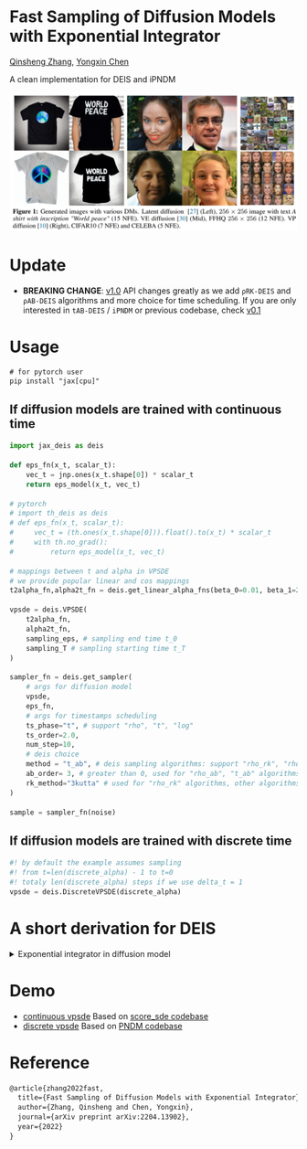 # Fast Sampling of Diffusion Models with Exponential Integrator

[Qinsheng Zhang](https://qsh-zh.github.io/), [Yongxin Chen](https://yongxin.ae.gatech.edu/)

A clean implementation for DEIS and iPNDM

![deis](assets/fig1.png)


# Update

* **BREAKING CHANGE**: [v1.0](https://github.com/qsh-zh/deis/tree/v1.0) API changes greatly as we add `ρRK-DEIS` and `ρAB-DEIS` algorithms and more choice for time scheduling. If you are only interested in `tAB-DEIS` / `iPNDM` or previous codebase, check [v0.1](https://github.com/qsh-zh/deis/tree/v0.1)

# Usage

```shell
# for pytorch user
pip install "jax[cpu]"
```

## If diffusion models are trained with continuous time

```py
import jax_deis as deis

def eps_fn(x_t, scalar_t):
    vec_t = jnp.ones(x_t.shape[0]) * scalar_t
    return eps_model(x_t, vec_t)

# pytorch
# import th_deis as deis
# def eps_fn(x_t, scalar_t):
#     vec_t = (th.ones(x_t.shape[0])).float().to(x_t) * scalar_t
#     with th.no_grad():
#         return eps_model(x_t, vec_t)

# mappings between t and alpha in VPSDE
# we provide popular linear and cos mappings
t2alpha_fn,alpha2t_fn = deis.get_linear_alpha_fns(beta_0=0.01, beta_1=20)

vpsde = deis.VPSDE(
    t2alpha_fn, 
    alpha2t_fn,
    sampling_eps, # sampling end time t_0
    sampling_T # sampling starting time t_T
)

sampler_fn = deis.get_sampler(
    # args for diffusion model
    vpsde,
    eps_fn,
    # args for timestamps scheduling
    ts_phase="t", # support "rho", "t", "log"
    ts_order=2.0,
    num_step=10,
    # deis choice
    method = "t_ab", # deis sampling algorithms: support "rho_rk", "rho_ab", "t_ab", "ipndm"
    ab_order= 3, # greater than 0, used for "rho_ab", "t_ab" algorithms, other algorithms will ignore the arg
    rk_method="3kutta" # used for "rho_rk" algorithms, other algorithms will ignore the arg
)

sample = sampler_fn(noise)
```

## If diffusion models are trained with discrete time

```py
#! by default the example assumes sampling 
#! from t=len(discrete_alpha) - 1 to t=0
#! totaly len(discrete_alpha) steps if we use delta_t = 1
vpsde = deis.DiscreteVPSDE(discrete_alpha)
```

# A short derivation for DEIS

<details>
<summary>Exponential integrator in diffusion model</summary>

The key insight of exponential integrator is taking advantage of all math structures present in ODEs. The goal is to reduce discretization error as small as possible. 

The math structure in diffusion models includes semilinear structure, the analytic formula for drift and diffusion coefficients.

Below we present a short derivation for applications of the exponential integrator in diffusion model.

## Forward SDE

$$
dx = F_tx dt + G_td\mathbf{w}
$$

## Backward ODE

$$
dx = F_tx dt + 0.5 G_tG_t^T L_t^{-T} \epsilon(x, t) dt
$$

where $L_t L_t^{T} = \Sigma_t$ 
and $\Sigma_t$ are variance of $p_{0t}(x_t | x_0)$.

## Exponential Integrator

We can get rid of semilinear structure with **Exponential Integrator** by introducing a new variable $y$

$$
y_t = \Psi(t) x_t \quad \Psi(t) = \exp{-\int_0^{t} F_\tau d \tau}
$$

And ODE is simplified into

$$
\dot{y}_t = 0.5 \Psi(t) G_t G_t^T L_t^{-T} \epsilon(x(y), t)
$$

where $x(y)$ maps $y_t$ to $x_t$.


## Time scaling

We can take one step further when $F_t, G_t$ are scalars by rescaling time

$$
\dot{v}_\rho = \epsilon(x(v), t(\rho))
$$

where 
$y_t = v_\rho$ 
and $d \rho = 0.5 \Psi(t) G_t G_t^T L_t^{-T} dt$. 
And $x(v)$ 
maps $v_\rho$ 
to $x_t$,
$t(\rho)$ 
maps $\rho$ 
to $t$.

## High order solver

By absorbing all math structure, we reach the following ODE

$$
\dot{v}_\rho = \epsilon(x(v), t(\rho))
$$

As RHS is a nerual network, we can not further simplify ODE unless we have knowledge for the black-box function.
Then we can use well-established ODE solvers, such as multistep and runge kutta.
</details>

# Demo

- [continuous vpsde](demo/cnt_cifar/deis.ipynb) Based on [score_sde codebase](https://github.com/yang-song/score_sde)
- [discrete vpsde](demo/discrete_celeba) Based on [PNDM codebase](https://github.com/luping-liu/PNDM)


# Reference

```tex
@article{zhang2022fast,
  title={Fast Sampling of Diffusion Models with Exponential Integrator},
  author={Zhang, Qinsheng and Chen, Yongxin},
  journal={arXiv preprint arXiv:2204.13902},
  year={2022}
}
```